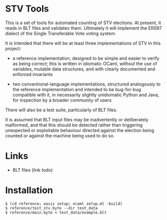 STV Tools
=========

This is a set of tools for automated counting of STV elections. At present,
it reads in BLT files and validates them. Ultimately it will implement
the ERS97 dialect of the Single Transferable Vote voting system.

It is intended that there will be at least three implementations of
STV in this project:

* a reference implementation, designed to be simple and easier to
  verify as being correct; this is written in idiomatic OCaml, without
  the use of variables, mutable data structures, and with clearly
  documented and enforced invariants

* two conventional-language implementations, structured analogously to
  the reference implementation and intended to be bug-for-bug compatible
  with it, in necessarily slightly unidiomatic Python and
  Java, for inspection by a broader community of users

There will also be a test suite, particularly of BLT files.

It is assumed that BLT input files may be inadvertently or
deliberately malformed, and that this should be detected rather than
triggering unexpected or exploitable behaviour directed against the election
being counted or against the machine being used to do so.


Links
=====

* BLT files (link todo)

Installation
============

    $ (cd reference; oasis setup; ocaml setup.ml -build)
    $ reference/test_stv.byte --dir test_data
    $ reference/main.byte < test_data/example.blt

